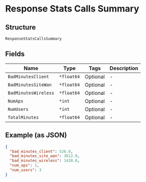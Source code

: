 
# Response Stats Calls Summary

## Structure

`ResponseStatsCallsSummary`

## Fields

| Name | Type | Tags | Description |
|  --- | --- | --- | --- |
| `BadMinutesClient` | `*float64` | Optional | - |
| `BadMinutesSiteWan` | `*float64` | Optional | - |
| `BadMinutesWireless` | `*float64` | Optional | - |
| `NumAps` | `*int` | Optional | - |
| `NumUsers` | `*int` | Optional | - |
| `TotalMinutes` | `*float64` | Optional | - |

## Example (as JSON)

```json
{
  "bad_minutes_client": 526.0,
  "bad_minutes_site_wan": 3612.0,
  "bad_minutes_wireless": 1428.0,
  "num_aps": 1,
  "num_users": 3
}
```

